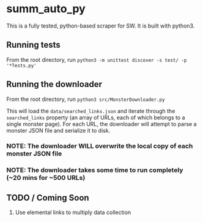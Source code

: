 # summ_auto_py

This is a fully tested, python-based scraper for SW. It is built with python3.

## Running tests

From the root directory, run `python3 -m unittest discover -s test/ -p '*Tests.py'`

## Running the downloader

From the root directory, run `python3 src/MonsterDownloader.py`

This will load the `data/searched_links.json` and iterate through the `searched_links` property (an array of URLs, each of which belongs to a single monster page). For each URL, the downloader will attempt to parse a monster JSON file and serialize it to disk.

### NOTE: The downloader **WILL** overwrite the local copy of each monster JSON file

### NOTE: The downloader takes some time to run completely (~20 mins for ~500 URLs)

## TODO / Coming Soon

1. Use elemental links to multiply data collection
